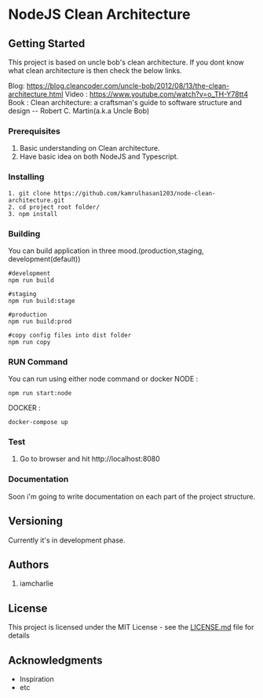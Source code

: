 # NodeJS Clean Architecture
## Getting Started
This project is based on uncle bob's clean architecture. If you dont know what clean architecture is then check the below links.

Blog:
https://blog.cleancoder.com/uncle-bob/2012/08/13/the-clean-architecture.html
Video : 
https://www.youtube.com/watch?v=o_TH-Y78tt4
Book : 
Clean architecture: a craftsman's guide to software structure and design -- Robert C. Martin(a.k.a Uncle Bob)

### Prerequisites
1. Basic understanding on Clean architecture.
2. Have basic idea on both NodeJS and Typescript.

### Installing

```
1. git clone https://github.com/kamrulhasan1203/node-clean-architecture.git
2. cd project root folder/  
3. npm install
```

### Building
You can build application in three mood.(production,staging, development(default))

```
#development
npm run build 

#staging
npm run build:stage 

#production
npm run build:prod

#copy config files into dist folder
npm run copy   
```

### RUN Command
You can run using either node command or docker
NODE :
```
npm run start:node 
```
DOCKER : 
```
docker-compose up
```
### Test
1. Go to browser and hit http://localhost:8080

### Documentation
Soon i'm going to write documentation on each part of the project structure.

## Versioning
Currently it's in development phase.

## Authors
1. iamcharlie


## License

This project is licensed under the MIT License - see the [LICENSE.md](LICENSE.md) file for details

## Acknowledgments

* Inspiration
* etc
